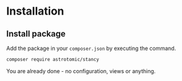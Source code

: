 # Installation

## Install package

Add the package in your `composer.json` by executing the command.

```bash
composer require astrotomic/stancy
```

You are already done - no configuration, views or anything.
